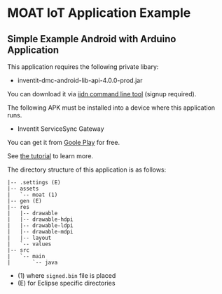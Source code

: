 MOAT IoT Application Example
========
Simple Example Android with Arduino Application
--------

This application requires the following private libary:

- inventit-dmc-android-lib-api-4.0.0-prod.jar

You can download it via [iidn command line tool](https://github.com/inventit/iidn-cli) (signup required).

The following APK must be installed into a device where this application runs.

- Inventit ServiceSync Gateway

You can get it from [Goole Play](https://play.google.com/store/search?q=inventit+service-sync&c=apps) for free.

See [the tutorial](http://dev.yourinventit.com/guides/get-started) to learn more.

The directory structure of this application is as follows:

    |-- .settings (E)
    |-- assets
    |   `-- moat (1)
    |-- gen (E)
    |-- res
    |   |-- drawable
    |   |-- drawable-hdpi
    |   |-- drawable-ldpi
    |   |-- drawable-mdpi
    |   |-- layout
    |   `-- values
    |-- src
    |   `-- main
    |       `-- java

- (1) where ``signed.bin`` file is placed
- (E) for Eclipse specific directories